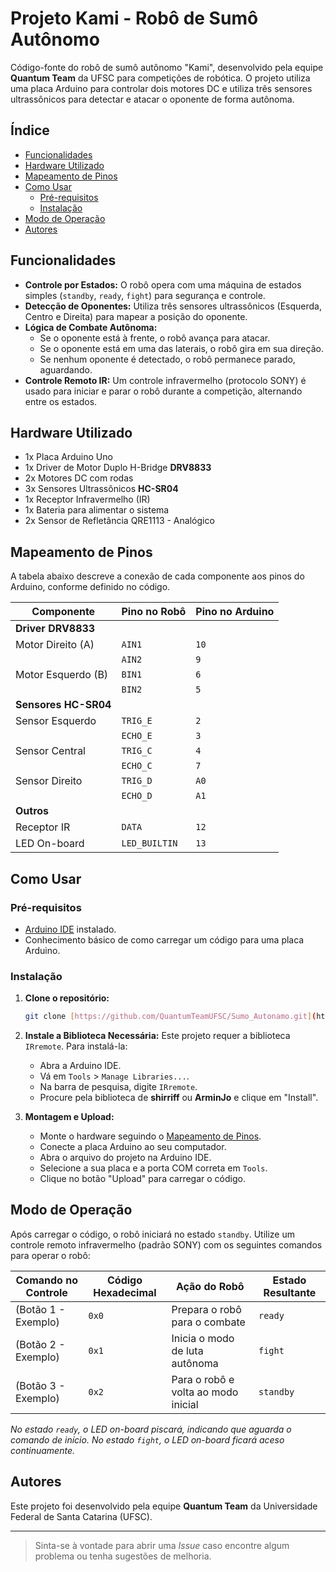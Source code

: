 # Projeto Kami - Robô de Sumô Autônomo

Código-fonte do robô de sumô autônomo "Kami", desenvolvido pela equipe **Quantum Team** da UFSC para competições de robótica. O projeto utiliza uma placa Arduino para controlar dois motores DC e utiliza três sensores ultrassônicos para detectar e atacar o oponente de forma autônoma.

## Índice

- [Funcionalidades](#-funcionalidades)
- [Hardware Utilizado](#-hardware-utilizado)
- [Mapeamento de Pinos](#-mapeamento-de-pinos)
- [Como Usar](#-como-usar)
  - [Pré-requisitos](#pré-requisitos)
  - [Instalação](#instalação)
- [Modo de Operação](#-modo-de-operação)
- [Autores](#-autores)

## Funcionalidades

- **Controle por Estados:** O robô opera com uma máquina de estados simples (`standby`, `ready`, `fight`) para segurança e controle.
- **Detecção de Oponentes:** Utiliza três sensores ultrassônicos (Esquerda, Centro e Direita) para mapear a posição do oponente.
- **Lógica de Combate Autônoma:**
  - Se o oponente está à frente, o robô avança para atacar.
  - Se o oponente está em uma das laterais, o robô gira em sua direção.
  - Se nenhum oponente é detectado, o robô permanece parado, aguardando.
- **Controle Remoto IR:** Um controle infravermelho (protocolo SONY) é usado para iniciar e parar o robô durante a competição, alternando entre os estados.

## Hardware Utilizado

- 1x Placa Arduino Uno
- 1x Driver de Motor Duplo H-Bridge **DRV8833**
- 2x Motores DC com rodas
- 3x Sensores Ultrassônicos **HC-SR04**
- 1x Receptor Infravermelho (IR)
- 1x Bateria para alimentar o sistema
- 2x Sensor de Refletância QRE1113 - Analógico

## Mapeamento de Pinos

A tabela abaixo descreve a conexão de cada componente aos pinos do Arduino, conforme definido no código.

| Componente                | Pino no Robô | Pino no Arduino |
| ------------------------- | ------------ | --------------- |
| **Driver DRV8833** |              |                 |
| Motor Direito (A)         | `AIN1`       | `10`            |
|                           | `AIN2`       | `9`             |
| Motor Esquerdo (B)        | `BIN1`       | `6`             |
|                           | `BIN2`       | `5`             |
| **Sensores HC-SR04** |              |                 |
| Sensor Esquerdo           | `TRIG_E`     | `2`             |
|                           | `ECHO_E`     | `3`             |
| Sensor Central            | `TRIG_C`     | `4`             |
|                           | `ECHO_C`     | `7`             |
| Sensor Direito            | `TRIG_D`     | `A0`            |
|                           | `ECHO_D`     | `A1`            |
| **Outros** |              |                 |
| Receptor IR               | `DATA`       | `12`            |
| LED On-board              | `LED_BUILTIN`| `13`            |

## Como Usar

### Pré-requisitos

- [Arduino IDE](https://www.arduino.cc/en/software) instalado.
- Conhecimento básico de como carregar um código para uma placa Arduino.

### Instalação

1.  **Clone o repositório:**
    ```bash
    git clone [https://github.com/QuantumTeamUFSC/Sumo_Autonamo.git](https://github.com/QuantumTeamUFSC/Sumo_Autonamo.git)
    ```

2.  **Instale a Biblioteca Necessária:**
    Este projeto requer a biblioteca `IRremote`. Para instalá-la:
    - Abra a Arduino IDE.
    - Vá em `Tools` > `Manage Libraries...`.
    - Na barra de pesquisa, digite `IRremote`.
    - Procure pela biblioteca de **shirriff** ou **ArminJo** e clique em "Install".

3.  **Montagem e Upload:**
    - Monte o hardware seguindo o [Mapeamento de Pinos](#-mapeamento-de-pinos).
    - Conecte a placa Arduino ao seu computador.
    - Abra o arquivo do projeto na Arduino IDE.
    - Selecione a sua placa e a porta COM correta em `Tools`.
    - Clique no botão "Upload" para carregar o código.

## Modo de Operação

Após carregar o código, o robô iniciará no estado `standby`. Utilize um controle remoto infravermelho (padrão SONY) com os seguintes comandos para operar o robô:

| Comando no Controle | Código Hexadecimal | Ação do Robô                      | Estado Resultante |
| ------------------- | ------------------ | --------------------------------- | ----------------- |
| (Botão 1 - Exemplo) | `0x0`              | Prepara o robô para o combate     | `ready`           |
| (Botão 2 - Exemplo) | `0x1`              | Inicia o modo de luta autônoma    | `fight`           |
| (Botão 3 - Exemplo) | `0x2`              | Para o robô e volta ao modo inicial | `standby`         |

*No estado `ready`, o LED on-board piscará, indicando que aguarda o comando de início.*
*No estado `fight`, o LED on-board ficará aceso continuamente.*

## Autores

Este projeto foi desenvolvido pela equipe **Quantum Team** da Universidade Federal de Santa Catarina (UFSC).

---
> Sinta-se à vontade para abrir uma *Issue* caso encontre algum problema ou tenha sugestões de melhoria.
